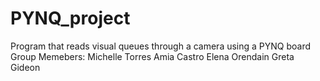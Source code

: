# PYNQ_project
Program that reads visual queues through a camera using a PYNQ board
Group Memebers:
  Michelle Torres
  Amia Castro
  Elena Orendain
  Greta Gideon
